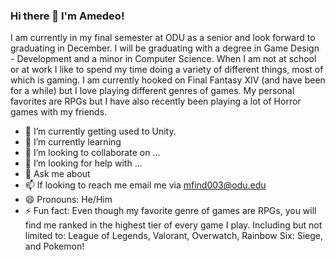 ### Hi there 👋 I'm Amedeo!

I am currently in my final semester at ODU as a senior and look forward to graduating in December. I will be graduating with a degree in Game Design - Development and a minor in Computer Science. When I am not at school or at work I like to spend my time doing a variety of different things, most of which is gaming. I am currently hooked on Final Fantasy XIV (and have been for a while) but I love playing different genres of games. My personal favorites are RPGs but I have also recently been playing a lot of Horror games with my friends.

- 🔭 I’m currently getting used to Unity.
- 🌱 I’m currently learning 
- 👯 I’m looking to collaborate on ...
- 🤔 I’m looking for help with ...
- 💬 Ask me about 
- 📫 If looking to reach me email me via mfind003@odu.edu
- 😄 Pronouns: He/Him
- ⚡ Fun fact: Even though my favorite genre of games are RPGs, you will find me ranked in the highest tier of every game I play. Including but not limited to: League of Legends, Valorant, Overwatch, Rainbow Six: Siege, and Pokemon!

<!--
**AmedeoFindlay/AmedeoFindlay** is a ✨ _special_ ✨ repository because its `README.md` (this file) appears on your GitHub profile.

Here are some ideas to get you started:

- 🔭 I’m currently working on ...
- 🌱 I’m currently learning ...
- 👯 I’m looking to collaborate on ...
- 🤔 I’m looking for help with ...
- 💬 Ask me about ...
- 📫 How to reach me: ...
- 😄 Pronouns: ...
- ⚡ Fun fact: ...
-->
